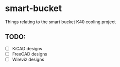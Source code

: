 # smart-bucket
Things relating to the smart bucket K40 cooling project

## TODO:

- [ ] KiCAD designs
- [ ] FreeCAD designs
- [ ] Wireviz designs
